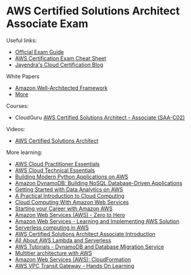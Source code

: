 # AWS Certified Solutions Architect Associate Exam

Useful links:

* [Official Exam
Guide](https://d1.awsstatic.com/training-and-certification/docs-sa-assoc/AWS-Certified-Solutions-Architect-Associate_Exam-Guide.pdf)
* [AWS Certification Exam Cheat
Sheet](https://jayendrapatil.com/aws-certification-exam-cheat-sheet/)
* [Jayendra's Cloud Certification Blog](https://jayendrapatil.com/)

White Papers

* [Amazon Well-Architected
Framework](https://docs.aws.amazon.com/wellarchitected/latest/framework/wellarchitected-framework.pdf)
* [More](https://aws.amazon.com/whitepapers/)


Courses:
* CloudGuru [AWS Certified Solutions Architect - Associate
(SAA-C02)](https://learn.acloud.guru/course/certified-solutions-architect-associate/overview)

Videos:

* [AWS Certified Solutions
Architect](https://www.youtube.com/watch?v=Ia-UEYYR44s)

More learning:

* [AWS Cloud Practitioner Essentials](https://bit.ly/3uFxf0b)
* [AWS Cloud Technical Essentials](https://bit.ly/3FIrC7S)
* [Building Modern Python Applications on AWS](https://bit.ly/3iV6ZfS)
* [Amazon DynamoDB: Building NoSQL Database-Driven Applications](https://bit.ly/3iIK3Af)
* [Getting Started with Data Analytics on AWS](https://bit.ly/3UQDPvJ)
* [A Practical Introduction to Cloud Computing](https://bit.ly/3iU2Skd)
* [Cloud Computing With Amazon Web Services](https://bit.ly/3PqS3Cj)
* [Starting your Career with Amazon AWS](http://bit.ly/3WaRUF8)
* [Amazon Web Services (AWS) - Zero to Hero](https://bit.ly/3hg1fga)
* [Amazon Web Services - Learning and Implementing AWS Solution](https://bit.ly/3FIreGs)
* [Serverless computing in AWS](https://bit.ly/3FJ2KwL)
* [AWS Certified Solutions Architect Associate Introduction](https://bit.ly/3hg6zjL)
* [All About AWS Lambda and Serverless](https://bit.ly/3Hp5Zed)
* [AWS Tutorials - DynamoDB and Database Migration Service](https://bit.ly/3Hth7H4)
* [Multitier architecture with AWS](https://bit.ly/3W7H5DN)
* [Amazon Web Services (AWS): CloudFormation](https://bit.ly/3VLb0lw)
* [AWS VPC Transit Gateway - Hands On Learning](https://bit.ly/3W1LM2g)
